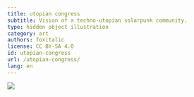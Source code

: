 ```yaml
---
title: utopian congress
subtitle: Vision of a techno-utopian solarpunk community.
type: hidden object illustration
category: art
authors: foxitalic
license: CC BY-SA 4.0
id: utopian-congress
url: /utopian-congress/
lang: en
---
```


<img src="/utopian-congress/wimmelbild.png" />

